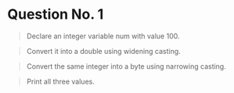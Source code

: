 # Question No. 1
> Declare an integer variable num with value 100.

> Convert it into a double using widening casting.

> Convert the same integer into a byte using narrowing casting.

> Print all three values.

